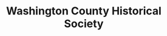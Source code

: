 ---
layout: repo
title: "Washington County Historical Society"
id: 12242
permalink: repos/12242/
---